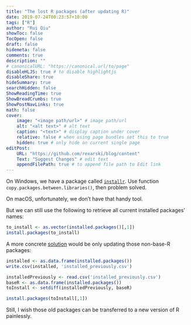 ```yaml
---
title: "The lost R packages (after updating R)"
date: 2019-07-24T00:23:57+10:00
tags: ["R"]
author: "Rui Qiu"
showToc: false
TocOpen: false
draft: false
hidemeta: false
comments: true
description: ""
# canonicalURL: "https://canonical.url/to/page"
disableHLJS: true # to disable highlightjs
disableShare: true
hideSummary: true
searchHidden: false
ShowReadingTime: true
ShowBreadCrumbs: true
ShowPostNavLinks: true
math: false
cover:
    image: "<image path/url>" # image path/url
    alt: "<alt text>" # alt text
    caption: "<text>" # display caption under cover
    relative: false # when using page bundles set this to true
    hidden: true # only hide on current single page
editPost:
    URL: "https://github.com/rexarski/blog/content"
    Text: "Suggest Changes" # edit text
    appendFilePath: true # to append file path to Edit link
---
```


On Windows, we have a package called [`installr`](https://cran.r-project.org/web/packages/installr/index.html). Use function `copy.packages.between.libraries()`, then problem solved.

On macOS, unfortunately, we don’t have that handy tool.

But we can still use the following to retrieve all current installed packages’ names:

```r
to_install <- as.vector(installed.packages()[,1])
install.packages(to_install)
```

A more concrete [solution](https://www.r-bloggers.com/quick-way-of-installing-all-your-old-r-libraries-on-a-new-device/) would be only updating those non-base-R packages:

```r
installed <- as.data.frame(installed.packages())
write.csv(installed, 'installed_previously.csv')

installedPreviously <- read.csv('installed_previously.csv')
baseR <- as.data.frame(installed.packages())
toInstall <- setdiff(installedPreviously, baseR)

install.packages(toInstall[,1])
```

Still, I wish those old packages can be transferred to a new version of R painlessly.
